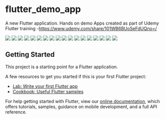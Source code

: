 # flutter_demo_app

A new Flutter application. Hands on demo Apps created as part of Udemy Flutter training -https://www.udemy.com/share/101WB6BUoSeFdUQno=/ 


![](demoimages/flutter_demo_app_bmi_form.png)
![](demoimages/flutter_demo_app_chat_list.png)
![](demoimages/flutter_demo_app_coin_market.png)
![](demoimages/flutter_demo_app_dice.png)
![](demoimages/flutter_demo_app_grid.png)
![](demoimages/flutter_demo_app_i_am_rich.png)
![](demoimages/flutter_demo_app_navigation.png)
![](demoimages/flutter_demo_app_profile.png)
![](demoimages/flutter_demo_app_quiz.png)
![](demoimages/flutter_demo_app_todo_list_add.png)
![](demoimages/flutter_demo_app_todolist.png)
![](demoimages/flutter_demo_app_xylophone.png)
![](demoimages/flutter_demo_chat_app_login.png)
![](demoimages/flutter_demo_chat_app.png)
![](demoimages/flutter_demo_coin_market_progress.png)
![](demoimages/Flutter_demo_home.png)
![](demoimages/flutter_demo_weather_app.png)
![](demoimages/flutter_demoi_app_bmi_result.png)


## Getting Started

This project is a starting point for a Flutter application.

A few resources to get you started if this is your first Flutter project:

- [Lab: Write your first Flutter app](https://flutter.dev/docs/get-started/codelab)
- [Cookbook: Useful Flutter samples](https://flutter.dev/docs/cookbook)

For help getting started with Flutter, view our
[online documentation](https://flutter.dev/docs), which offers tutorials,
samples, guidance on mobile development, and a full API reference.
